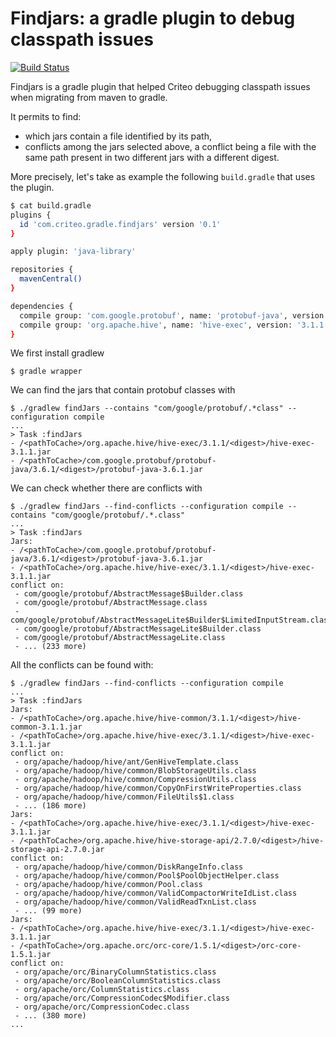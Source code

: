 # Findjars: a gradle plugin to debug classpath issues

[![Build Status](https://travis-ci.org/criteo/findjars.svg?branch=master)](https://travis-ci.org/criteo/findjars)

Findjars is a gradle plugin that helped Criteo debugging classpath issues when migrating from maven to gradle.

It permits to find:
* which jars contain a file identified by its path,
* conflicts among the jars selected above, a conflict being a file with the same path present in two different jars with a different digest.

More precisely, let's take as example the following `build.gradle` that uses the plugin.
```sh
$ cat build.gradle
plugins {
  id 'com.criteo.gradle.findjars' version '0.1'
}

apply plugin: 'java-library'

repositories {
  mavenCentral()
}

dependencies {
  compile group: 'com.google.protobuf', name: 'protobuf-java', version: '3.6.1'
  compile group: 'org.apache.hive', name: 'hive-exec', version: '3.1.1'
}
```
We first install gradlew
```
$ gradle wrapper
```
We can find the jars that contain protobuf classes with
```
$ ./gradlew findJars --contains "com/google/protobuf/.*class" --configuration compile
...
> Task :findJars
- /<pathToCache>/org.apache.hive/hive-exec/3.1.1/<digest>/hive-exec-3.1.1.jar
- /<pathToCache>/com.google.protobuf/protobuf-java/3.6.1/<digest>/protobuf-java-3.6.1.jar
```

We can check whether there are conflicts with
```
$ ./gradlew findJars --find-conflicts --configuration compile --contains "com/google/protobuf/.*.class"
...
> Task :findJars
Jars:
- /<pathToCache>/com.google.protobuf/protobuf-java/3.6.1/<digest>/protobuf-java-3.6.1.jar
- /<pathToCache>/org.apache.hive/hive-exec/3.1.1/<digest>/hive-exec-3.1.1.jar
conflict on:
 - com/google/protobuf/AbstractMessage$Builder.class
 - com/google/protobuf/AbstractMessage.class
 - com/google/protobuf/AbstractMessageLite$Builder$LimitedInputStream.class
 - com/google/protobuf/AbstractMessageLite$Builder.class
 - com/google/protobuf/AbstractMessageLite.class
 - ... (233 more)
```

All the conflicts can be found with:
```
$ ./gradlew findJars --find-conflicts --configuration compile
...
> Task :findJars
Jars:
- /<pathToCache>/org.apache.hive/hive-common/3.1.1/<digest>/hive-common-3.1.1.jar
- /<pathToCache>/org.apache.hive/hive-exec/3.1.1/<digest>/hive-exec-3.1.1.jar
conflict on:
 - org/apache/hadoop/hive/ant/GenHiveTemplate.class
 - org/apache/hadoop/hive/common/BlobStorageUtils.class
 - org/apache/hadoop/hive/common/CompressionUtils.class
 - org/apache/hadoop/hive/common/CopyOnFirstWriteProperties.class
 - org/apache/hadoop/hive/common/FileUtils$1.class
 - ... (186 more)
Jars:
- /<pathToCache>/org.apache.hive/hive-exec/3.1.1/<digest>/hive-exec-3.1.1.jar
- /<pathToCache>/org.apache.hive/hive-storage-api/2.7.0/<digest>/hive-storage-api-2.7.0.jar
conflict on:
 - org/apache/hadoop/hive/common/DiskRangeInfo.class
 - org/apache/hadoop/hive/common/Pool$PoolObjectHelper.class
 - org/apache/hadoop/hive/common/Pool.class
 - org/apache/hadoop/hive/common/ValidCompactorWriteIdList.class
 - org/apache/hadoop/hive/common/ValidReadTxnList.class
 - ... (99 more)
Jars:
- /<pathToCache>/org.apache.hive/hive-exec/3.1.1/<digest>/hive-exec-3.1.1.jar
- /<pathToCache>/org.apache.orc/orc-core/1.5.1/<digest>/orc-core-1.5.1.jar
conflict on:
 - org/apache/orc/BinaryColumnStatistics.class
 - org/apache/orc/BooleanColumnStatistics.class
 - org/apache/orc/ColumnStatistics.class
 - org/apache/orc/CompressionCodec$Modifier.class
 - org/apache/orc/CompressionCodec.class
 - ... (380 more)
...
```
